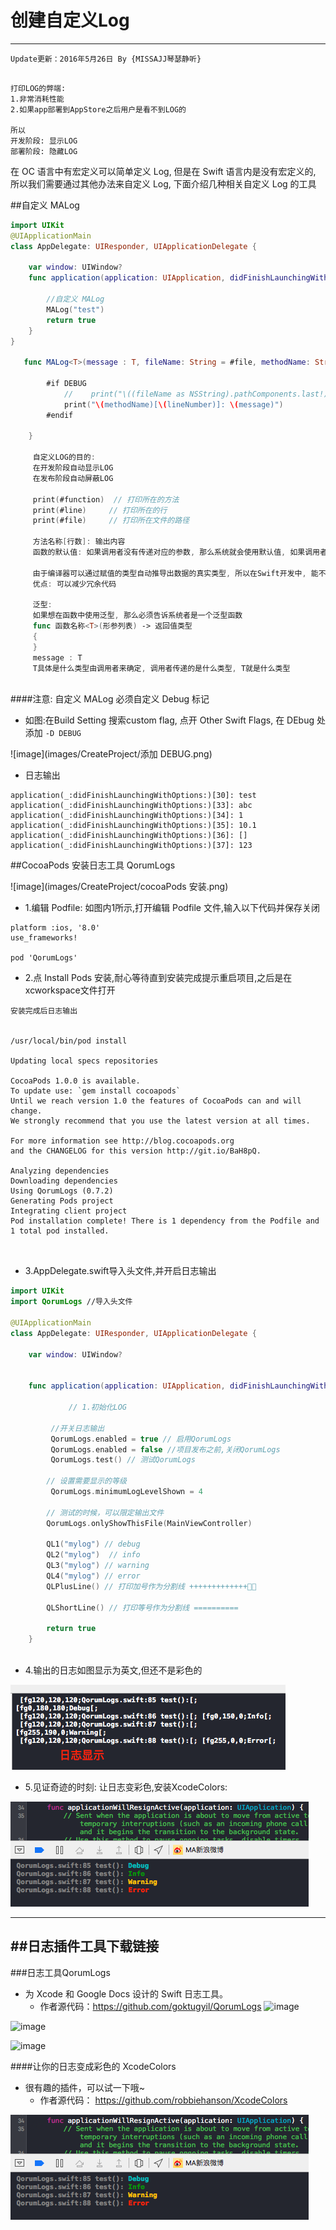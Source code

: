 # 创建自定义Log
----
```objc
Update更新：2016年5月26日 By {MISSAJJ琴瑟静听}
  
```

 
    打印LOG的弊端:
    1.非常消耗性能
    2.如果app部署到AppStore之后用户是看不到LOG的
    
    所以
    开发阶段: 显示LOG
    部署阶段: 隐藏LOG
 
在 OC 语言中有宏定义可以简单定义 Log, 但是在 Swift 语言内是没有宏定义的, 所以我们需要通过其他办法来自定义 Log, 下面介绍几种相关自定义 Log 的工具

##自定义 MALog

```swift
import UIKit 
@UIApplicationMain
class AppDelegate: UIResponder, UIApplicationDelegate { 

    var window: UIWindow? 
    func application(application: UIApplication, didFinishLaunchingWithOptions launchOptions: [NSObject: AnyObject]?) -> Bool {
     
        //自定义 MALog
        MALog("test")  
        return true
    }
} 
   
   func MALog<T>(message : T, fileName: String = #file, methodName: String = #function, lineNumber: Int = #line)  {
        
        #if DEBUG
            //    print("\((fileName as NSString).pathComponents.last!).\(methodName)[\(lineNumber)]:\(message)")
            print("\(methodName)[\(lineNumber)]: \(message)")
        #endif
        
    }
 
     自定义LOG的目的:
     在开发阶段自动显示LOG
     在发布阶段自动屏蔽LOG
     
     print(#function)  // 打印所在的方法
     print(#line)     // 打印所在的行
     print(#file)     // 打印所在文件的路径
     
     方法名称[行数]: 输出内容
     函数的默认值: 如果调用者没有传递对应的参数, 那么系统就会使用默认值, 如果调用者传递了参数, 那么就会使用传递的参数
     
     由于编译器可以通过赋值的类型自动推导出数据的真实类型, 所以在Swift开发中, 能不写数据类型就不写数据类型
     优点: 可以减少冗余代码
     
     泛型:
     如果想在函数中使用泛型, 那么必须告诉系统者是一个泛型函数
     func 函数名称<T>(形参列表) -> 返回值类型
     {
     }
     message : T
     T具体是什么类型由调用者来确定, 调用者传递的是什么类型, T就是什么类型
  
```

####注意: 自定义 MALog 必须自定义 Debug 标记

- 如图:在Build Setting 搜索custom flag, 点开 Other Swift Flags, 在 DEbug 处添加 `-D DEBUG`

![image](images/CreateProject/添加 DEBUG.png)

- 日志输出

```
application(_:didFinishLaunchingWithOptions:)[30]: test
application(_:didFinishLaunchingWithOptions:)[33]: abc
application(_:didFinishLaunchingWithOptions:)[34]: 1
application(_:didFinishLaunchingWithOptions:)[35]: 10.1
application(_:didFinishLaunchingWithOptions:)[36]: []
application(_:didFinishLaunchingWithOptions:)[37]: 123
```

##CocoaPods 安装日志工具 QorumLogs

![image](images/CreateProject/cocoaPods 安装.png)

- 1.编辑 Podfile: 如图内1所示,打开编辑 Podfile 文件,输入以下代码并保存关闭


```
platform :ios, '8.0'
use_frameworks!

pod 'QorumLogs'
```

- 2.点 Install Pods 安装,耐心等待直到安装完成提示重启项目,之后是在xcworkspace文件打开

```
安装完成后日志输出


/usr/local/bin/pod install

Updating local specs repositories

CocoaPods 1.0.0 is available.
To update use: `gem install cocoapods`
Until we reach version 1.0 the features of CocoaPods can and will change.
We strongly recommend that you use the latest version at all times.

For more information see http://blog.cocoapods.org
and the CHANGELOG for this version http://git.io/BaH8pQ.

Analyzing dependencies
Downloading dependencies
Using QorumLogs (0.7.2)
Generating Pods project
Integrating client project
Pod installation complete! There is 1 dependency from the Podfile and 1 total pod installed.



```

- 3.AppDelegate.swift导入头文件,并开启日志输出


```Swift
import UIKit
import QorumLogs //导入头文件

@UIApplicationMain
class AppDelegate: UIResponder, UIApplicationDelegate {

    var window: UIWindow?


    func application(application: UIApplication, didFinishLaunchingWithOptions launchOptions: [NSObject: AnyObject]?) -> Bool {
        
             // 1.初始化LOG
             
         //开关日志输出
         QorumLogs.enabled = true // 启用QorumLogs
         QorumLogs.enabled = false //项目发布之前,关闭QorumLogs
         QorumLogs.test() // 测试QorumLogs
        
        // 设置需要显示的等级
         QorumLogs.minimumLogLevelShown = 4
        
        // 测试的时候，可以限定输出文件
        QorumLogs.onlyShowThisFile(MainViewController)
        
        QL1("mylog") // debug
        QL2("mylog")  // info
        QL3("mylog") // warning
        QL4("mylog") // error
        QLPlusLine() // 打印加号作为分割线 +++++++++++++ 

        QLShortLine() // 打印等号作为分割线 ==========
        
        return true
    }
    
```
- 4.输出的日志如图显示为英文,但还不是彩色的


![image](images/CreateProject/日志显示.png)

- 5.见证奇迹的时刻: 让日志变彩色,安装XcodeColors:

![image](images/CreateProject/彩色日志.png)


----

##日志插件工具下载链接
---
###日志工具QorumLogs

- 为 Xcode 和 Google Docs 设计的 Swift 日志工具。
  - 作者源代码：https://github.com/goktugyil/QorumLogs
![image](https://camo.githubusercontent.com/c3ee4351e7a0b12e3fa4f918571bdb5c317a22d6/687474703a2f2f692e696d6775722e636f6d2f3367504a4861592e676966)

![image](https://camo.githubusercontent.com/97070f770e55da7d42bae435cfc027b9ec84901a/687474703a2f2f692e696d6775722e636f6d2f537a78545879762e706e67)

![image](https://camo.githubusercontent.com/2fc12517298757e8e188e9265d7166d2bfac324e/687474703a2f2f692e696d6775722e636f6d2f4b374f577142772e676966)

####让你的日志变成彩色的 XcodeColors
- 很有趣的插件，可以试一下哦~
  - 作者源代码： https://github.com/robbiehanson/XcodeColors


![image](images/CreateProject/彩色日志.png)


